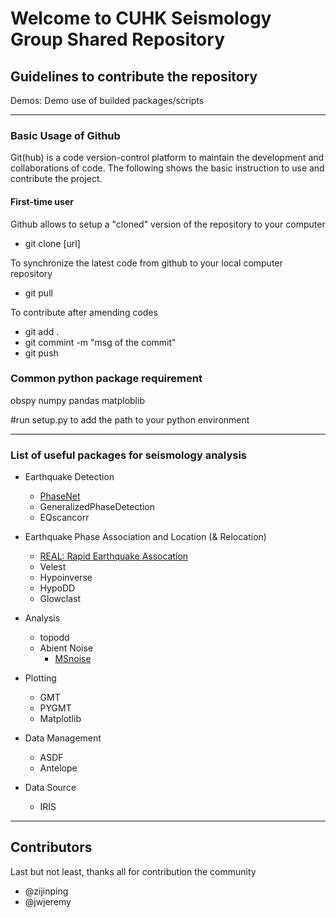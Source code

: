 # Welcome to CUHK Seismology Group Shared Repository

## Guidelines to contribute the repository

Demos:
  Demo use of builded packages/scripts
 
 ---
### Basic Usage of Github
Git(hub) is a code version-control platform to maintain the development and collaborations of code. The following shows the basic instruction to use and contribute the project.

#### First-time user
Github allows to setup a "cloned" version of the repository to your computer

* git clone [url]

To synchronize the latest code from github to your local computer repository

* git pull

To contribute after amending codes 

* git add .
* git commint -m "msg of the commit"
* git push

### Common python package requirement
obspy
numpy
pandas
matploblib

#run setup.py to add the path to your python environment

---
### List of useful packages for seismology analysis

- Earthquake Detection
  - [PhaseNet](https://github.com/wayneweiqiang/PhaseNet.git)
  - GeneralizedPhaseDetection
  - EQscancorr
  
- Earthquake Phase Association and Location (& Relocation)
  - [REAL: Rapid Earthquake Assocation](https://github.com/Dal-mzhang/REAL.git)
  - Velest
  - Hypoinverse
  - HypoDD
  - Glowclast
  
- Analysis
  - topodd
  - Abient Noise
    - [MSnoise](http://www.msnoise.org/)
    
- Plotting
  - GMT
  - PYGMT
  - Matplotlib

- Data Management
  - ASDF
  - Antelope

- Data Source
  - IRIS
 

---
## Contributors
Last but not least, thanks all for contribution the community
*   @zijinping
*   @jwjeremy

